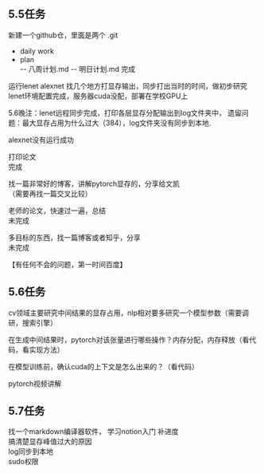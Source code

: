 
## 5.5任务
新建一个github仓，里面是两个
.git
- daily work
- plan  
	-- 八周计划.md
	-- 明日计划.md
完成  

运行lenet alexnet 找几个地方打显存输出，同步打出当时的时间，做初步研究  
lenet环境配置完成，服务器cuda没配，部署在学校GPU上 
<p>5.6晚注：lenet远程同步完成，打印各层显存分配输出到log文件夹中， 
遗留问题：最大显存占用为什么过大（384），log文件夹没有同步到本地.</p>

alexnet没有运行成功

打印论文  
完成  


找一篇非常好的博客，讲解pytorch显存的，分享给文凯  
（需要再找一篇交叉比较）

老师的论文，快速过一遍，总结  
未完成

多目标的东西，找一篇博客或者知乎，分享  
未完成

【有任何不会的问题，第一时间百度】

## 5.6任务  

cv领域主要研究中间结果的显存占用，nlp相对要多研究一个模型参数（需要调研，搜索引擎）

在生成中间结果时，pytorch对该张量进行哪些操作？内存分配，内存释放（看代码，看实现方法）

在模型训练前，确认cuda的上下文是怎么出来的？（看代码）

pytorch视频讲解

## 5.7任务

找一个markdown编译器软件， 
学习notion入门 
补进度  
搞清楚显存峰值过大的原因  
log同步到本地  
sudo权限  